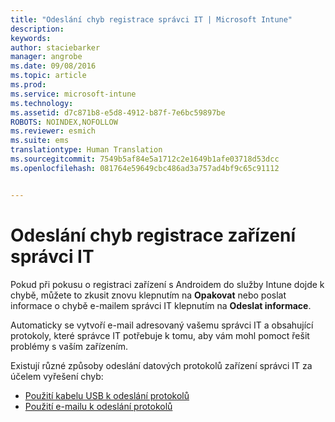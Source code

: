 ```yaml
---
title: "Odeslání chyb registrace správci IT | Microsoft Intune"
description: 
keywords: 
author: staciebarker
manager: angrobe
ms.date: 09/08/2016
ms.topic: article
ms.prod: 
ms.service: microsoft-intune
ms.technology: 
ms.assetid: d7c871b8-e5d8-4912-b87f-7e6bc59897be
ROBOTS: NOINDEX,NOFOLLOW
ms.reviewer: esmich
ms.suite: ems
translationtype: Human Translation
ms.sourcegitcommit: 7549b5af84e5a1712c2e1649b1afe03718d53dcc
ms.openlocfilehash: 081764e59649cbc486ad3a757ad4bf9c65c91112


---
```



# Odeslání chyb registrace zařízení správci IT

Pokud při pokusu o registraci zařízení s Androidem do služby Intune dojde k chybě, můžete to zkusit znovu klepnutím na **Opakovat** nebo poslat informace o chybě e-mailem správci IT klepnutím na **Odeslat informace**.

Automaticky se vytvoří e-mail adresovaný vašemu správci IT a obsahující protokoly, které správce IT potřebuje k tomu, aby vám mohl pomoct řešit problémy s vaším zařízením.

Existují různé způsoby odeslání datových protokolů zařízení správci IT za účelem vyřešení chyb:

- [Použití kabelu USB k odeslání protokolů](send-diagnostic-data-logs-to-your-it-administrator-using-a-usb-cable-android.md)
- [Použití e-mailu k odeslání protokolů](send-diagnostic-data-logs-to-your-it-administrator-using-email-android.md)




<!--HONumber=Sep16_HO2-->


